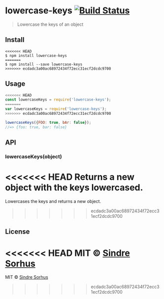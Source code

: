 # lowercase-keys [![Build Status](https://travis-ci.org/sindresorhus/lowercase-keys.svg?branch=master)](https://travis-ci.org/sindresorhus/lowercase-keys)

> Lowercase the keys of an object


## Install

```
<<<<<<< HEAD
$ npm install lowercase-keys
=======
$ npm install --save lowercase-keys
>>>>>>> ecdadc3a00ac68972434f72ecc31ecf2dcdc9700
```


## Usage

```js
<<<<<<< HEAD
const lowercaseKeys = require('lowercase-keys');
=======
var lowercaseKeys = require('lowercase-keys');
>>>>>>> ecdadc3a00ac68972434f72ecc31ecf2dcdc9700

lowercaseKeys({FOO: true, bAr: false});
//=> {foo: true, bar: false}
```


## API

### lowercaseKeys(object)

<<<<<<< HEAD
Returns a new object with the keys lowercased.
=======
Lowercases the keys and returns a new object.

>>>>>>> ecdadc3a00ac68972434f72ecc31ecf2dcdc9700


## License

<<<<<<< HEAD
MIT © [Sindre Sorhus](https://sindresorhus.com)
=======
MIT © [Sindre Sorhus](http://sindresorhus.com)
>>>>>>> ecdadc3a00ac68972434f72ecc31ecf2dcdc9700
